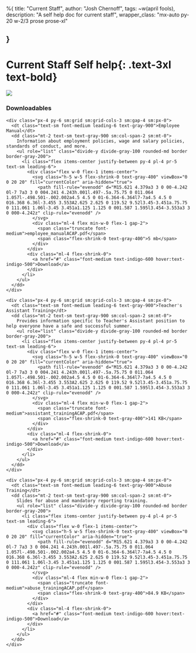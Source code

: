 %{
  title: "Current Staff",
  author: "Josh Chernoff",
  tags: ~w(april fools),
  description: "A self help doc for current staff",
  wrapper_class: "mx-auto py-20 w-2/3 prose prose-xl"

}
---

# Current Staff Self help{: .text-3xl text-bold}

![](/images/current-staff.jpg)

<div>
<div class="px-4 sm:px-0">
  <h3 class="text-base font-semibold leading-7 text-gray-900">Downloadables</h3>
</div>
<div class="mt-6 border-t border-gray-100">
  <dl class="divide-y divide-gray-100">
    
    <div class="px-4 py-6 sm:grid sm:grid-cols-3 sm:gap-4 sm:px-0">
      <dt class="text-sm font-medium leading-6 text-gray-900">Employee Manual</dt>
      <dd class="mt-2 text-sm text-gray-900 sm:col-span-2 sm:mt-0">
        Information about employment policies, wage and salary policies, standards of conduct, and more. 
        <ul role="list" class="divide-y divide-gray-100 rounded-md border border-gray-200">
          <li class="flex items-center justify-between py-4 pl-4 pr-5 text-sm leading-6">
            <div class="flex w-0 flex-1 items-center">
              <svg class="h-5 w-5 flex-shrink-0 text-gray-400" viewBox="0 0 20 20" fill="currentColor" aria-hidden="true">
                <path fill-rule="evenodd" d="M15.621 4.379a3 3 0 00-4.242 0l-7 7a3 3 0 004.241 4.243h.001l.497-.5a.75.75 0 011.064 1.057l-.498.501-.002.002a4.5 4.5 0 01-6.364-6.364l7-7a4.5 4.5 0 016.368 6.36l-3.455 3.553A2.625 2.625 0 119.52 9.52l3.45-3.451a.75.75 0 111.061 1.06l-3.45 3.451a1.125 1.125 0 001.587 1.595l3.454-3.553a3 3 0 000-4.242z" clip-rule="evenodd" />
              </svg>
              <div class="ml-4 flex min-w-0 flex-1 gap-2">
                <span class="truncate font-medium">employee_manualACAP.pdf</span>
                <span class="flex-shrink-0 text-gray-400">5 mb</span>
              </div>
            </div>
            <div class="ml-4 flex-shrink-0">
              <a href="#" class="font-medium text-indigo-600 hover:text-indigo-500">Download</a>
            </div>
          </li>
        </ul>
      </dd>
    </div>

    <div class="px-4 py-6 sm:grid sm:grid-cols-3 sm:gap-4 sm:px-0">
      <dt class="text-sm font-medium leading-6 text-gray-900">Teacher's Assistant Training</dt>
      <dd class="mt-2 text-sm text-gray-900 sm:col-span-2 sm:mt-0">
        Provides information specific to Teacher's Assistant position to help everyone have a safe and successful summer.
        <ul role="list" class="divide-y divide-gray-100 rounded-md border border-gray-200">
          <li class="flex items-center justify-between py-4 pl-4 pr-5 text-sm leading-6">
            <div class="flex w-0 flex-1 items-center">
              <svg class="h-5 w-5 flex-shrink-0 text-gray-400" viewBox="0 0 20 20" fill="currentColor" aria-hidden="true">
                <path fill-rule="evenodd" d="M15.621 4.379a3 3 0 00-4.242 0l-7 7a3 3 0 004.241 4.243h.001l.497-.5a.75.75 0 011.064 1.057l-.498.501-.002.002a4.5 4.5 0 01-6.364-6.364l7-7a4.5 4.5 0 016.368 6.36l-3.455 3.553A2.625 2.625 0 119.52 9.52l3.45-3.451a.75.75 0 111.061 1.06l-3.45 3.451a1.125 1.125 0 001.587 1.595l3.454-3.553a3 3 0 000-4.242z" clip-rule="evenodd" />
              </svg>
              <div class="ml-4 flex min-w-0 flex-1 gap-2">
                <span class="truncate font-medium">assistant_trainingACAP.pdf</span>
                <span class="flex-shrink-0 text-gray-400">141 KB</span>
              </div>
            </div>
            <div class="ml-4 flex-shrink-0">
              <a href="#" class="font-medium text-indigo-600 hover:text-indigo-500">Download</a>
            </div>
          </li>
        </ul>
      </dd>
    </div>

    <div class="px-4 py-6 sm:grid sm:grid-cols-3 sm:gap-4 sm:px-0">
      <dt class="text-sm font-medium leading-6 text-gray-900">Abuse Training</dt>
      <dd class="mt-2 text-sm text-gray-900 sm:col-span-2 sm:mt-0">
        Slides for abuse and mandatory reporting training. 
        <ul role="list" class="divide-y divide-gray-100 rounded-md border border-gray-200">
          <li class="flex items-center justify-between py-4 pl-4 pr-5 text-sm leading-6">
            <div class="flex w-0 flex-1 items-center">
              <svg class="h-5 w-5 flex-shrink-0 text-gray-400" viewBox="0 0 20 20" fill="currentColor" aria-hidden="true">
                <path fill-rule="evenodd" d="M15.621 4.379a3 3 0 00-4.242 0l-7 7a3 3 0 004.241 4.243h.001l.497-.5a.75.75 0 011.064 1.057l-.498.501-.002.002a4.5 4.5 0 01-6.364-6.364l7-7a4.5 4.5 0 016.368 6.36l-3.455 3.553A2.625 2.625 0 119.52 9.52l3.45-3.451a.75.75 0 111.061 1.06l-3.45 3.451a1.125 1.125 0 001.587 1.595l3.454-3.553a3 3 0 000-4.242z" clip-rule="evenodd" />
              </svg>
              <div class="ml-4 flex min-w-0 flex-1 gap-2">
                <span class="truncate font-medium">abuse_trainingACAP.pdf</span>
                <span class="flex-shrink-0 text-gray-400">84.9 KB</span>
              </div>
            </div>
            <div class="ml-4 flex-shrink-0">
              <a href="#" class="font-medium text-indigo-600 hover:text-indigo-500">Download</a>
            </div>
          </li>
        </ul>
      </dd>
    </div>
  </dl>
</div>
</div>
